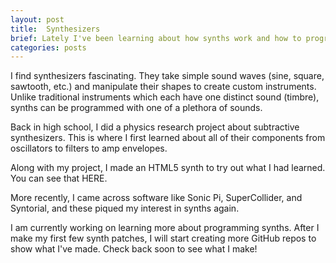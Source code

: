```yaml
---
layout: post
title:  Synthesizers
brief: Lately I've been learning about how synths work and how to program sound.
categories: posts
---
```

I find synthesizers fascinating. They take simple sound waves (sine, square,
sawtooth, etc.) and manipulate their shapes to create custom instruments.
Unlike traditional instruments which each have one distinct sound (timbre),
synths can be programmed with one of a plethora of sounds.

Back in high school, I did a physics research project about subtractive
synthesizers. This is where I first learned about all of their components
from oscillators to filters to amp envelopes.

Along with my project, I made an HTML5 synth to try out what I had learned.
You can see that HERE.

More recently, I came across software like Sonic Pi, SuperCollider, and
Syntorial, and these piqued my interest in synths again.

I am currently working on learning more about programming synths. After I make
my first few synth patches, I will start creating more GitHub repos to show
what I've made. Check back soon to see what I make!
